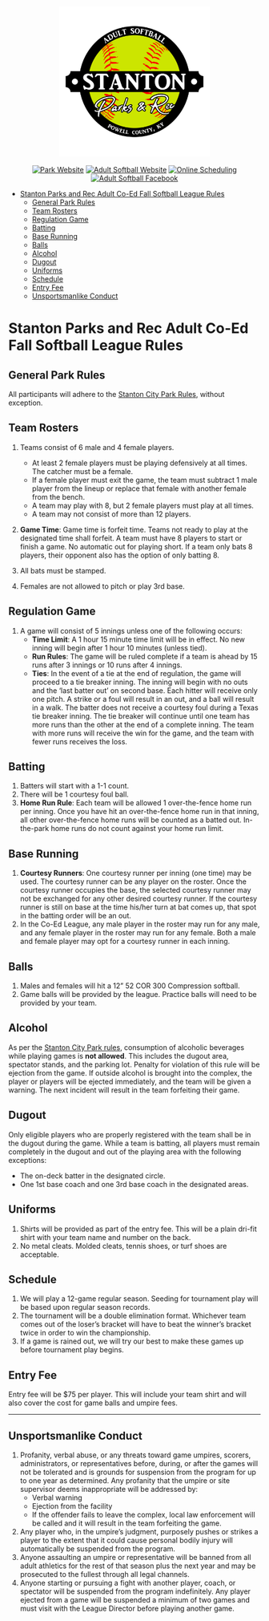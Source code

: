 <p align="center">
  <img src="../../../Assets/Images/Logos/Adult_Softball-1_1-Color-Transparent-Logo.png" alt="Adult Softball Logo" width="300"/>
</p>

<center>

[![Park Website](https://img.shields.io/badge/park_website-77a459?style=for-the-badge&logo=About.me&logoColor=white)](https://www.stantonky.gov/park-softball/)  [![Adult Softball Website](https://img.shields.io/badge/adult_softball_website-CCE500?style=for-the-badge&logo=About.me&logoColor=white)](https://www.stantonky.gov/park-softball/)  [![Online Scheduling](https://img.shields.io/badge/online_scheduling-3e83c7?style=for-the-badge&logo=About.me&logoColor=white)](http://www.quickscores.com/StantonCityPark/)    [![Adult Softball Facebook](https://img.shields.io/badge/Adult_Softball_Facebook_page-1877F2?style=for-the-badge&logo=facebook&logoColor=white)](https://www.patreon.com/ThePerfectStrangers)

</center>

- [Stanton Parks and Rec Adult Co-Ed Fall Softball League Rules](#stanton-parks-and-rec-adult-co-ed-fall-softball-league-rules)
  - [General Park Rules](#general-park-rules)
  - [Team Rosters](#team-rosters)
  - [Regulation Game](#regulation-game)
  - [Batting](#batting)
  - [Base Running](#base-running)
  - [Balls](#balls)
  - [Alcohol](#alcohol)
  - [Dugout](#dugout)
  - [Uniforms](#uniforms)
  - [Schedule](#schedule)
  - [Entry Fee](#entry-fee)
  - [Unsportsmanlike Conduct](#unsportsmanlike-conduct)


# Stanton Parks and Rec Adult Co-Ed Fall Softball League Rules

## General Park Rules

All participants will adhere to the [Stanton City Park Rules](../../../../Documentation/Rules/README.md), without exception.

## Team Rosters

1. Teams consist of 6 male and 4 female players.
   - At least 2 female players must be playing defensively at all times. The catcher must be a female.
   - If a female player must exit the game, the team must subtract 1 male player from the lineup or replace that female with another female from the bench.
   - A team may play with 8, but 2 female players must play at all times.
   - A team may not consist of more than 12 players.

1. **Game Time**: Game time is forfeit time. Teams not ready to play at the designated time shall forfeit. A team must have 8 players to start or finish a game. No automatic out for playing short. If a team only bats 8 players, their opponent also has the option of only batting 8.
2. All bats must be stamped.
3. Females are not allowed to pitch or play 3rd base.

## Regulation Game

1. A game will consist of 5 innings unless one of the following occurs:
   - **Time Limit**: A 1 hour 15 minute time limit will be in effect. No new inning will begin after 1 hour 10 minutes (unless tied).
   - **Run Rules**: The game will be ruled complete if a team is ahead by 15 runs after 3 innings or 10 runs after 4 innings.
   - **Ties**: In the event of a tie at the end of regulation, the game will proceed to a tie breaker inning. The inning will begin with no outs and the ‘last batter out’ on second base. Each hitter will receive only one pitch. A strike or a foul will result in an out, and a ball will result in a walk. The batter does not receive a courtesy foul during a Texas tie breaker inning. The tie breaker will continue until one team has more runs than the other at the end of a complete inning. The team with more runs will receive the win for the game, and the team with fewer runs receives the loss.

## Batting

1. Batters will start with a 1-1 count.
2. There will be 1 courtesy foul ball.
3. **Home Run Rule**: Each team will be allowed 1 over-the-fence home run per inning. Once you have hit an over-the-fence home run in that inning, all other over-the-fence home runs will be counted as a batted out. In-the-park home runs do not count against your home run limit.

## Base Running

1. **Courtesy Runners**: One courtesy runner per inning (one time) may be used. The courtesy runner can be any player on the roster. Once the courtesy runner occupies the base, the selected courtesy runner may not be exchanged for any other desired courtesy runner. If the courtesy runner is still on base at the time his/her turn at bat comes up, that spot in the batting order will be an out.
2. In the Co-Ed League, any male player in the roster may run for any male, and any female player in the roster may run for any female. Both a male and female player may opt for a courtesy runner in each inning.

## Balls

1. Males and females will hit a 12” 52 COR 300 Compression softball.
2. Game balls will be provided by the league. Practice balls will need to be provided by your team.

## Alcohol

As per the [Stanton City Park rules](../../README.md), consumption of alcoholic beverages while playing games is **not allowed**. This includes the dugout area, spectator stands, and the parking lot. Penalty for violation of this rule will be ejection from the game. If outside alcohol is brought into the complex, the player or players will be ejected immediately, and the team will be given a warning. The next incident will result in the team forfeiting their game.

## Dugout

Only eligible players who are properly registered with the team shall be in the dugout during the game. While a team is batting, all players must remain completely in the dugout and out of the playing area with the following exceptions:
- The on-deck batter in the designated circle.
- One 1st base coach and one 3rd base coach in the designated areas.

## Uniforms

1. Shirts will be provided as part of the entry fee. This will be a plain dri-fit shirt with your team name and number on the back.
2. No metal cleats. Molded cleats, tennis shoes, or turf shoes are acceptable.

## Schedule

1. We will play a 12-game regular season. Seeding for tournament play will be based upon regular season records.
2. The tournament will be a double elimination format. Whichever team comes out of the loser’s bracket will have to beat the winner’s bracket twice in order to win the championship.
3. If a game is rained out, we will try our best to make these games up before tournament play begins.

## Entry Fee

Entry fee will be $75 per player. This will include your team shirt and will also cover the cost for game balls and umpire fees.

---

## Unsportsmanlike Conduct

1. Profanity, verbal abuse, or any threats toward game umpires, scorers, administrators, or representatives before, during, or after the games will not be tolerated and is grounds for suspension from the program for up to one year as determined. Any profanity that the umpire or site supervisor deems inappropriate will be addressed by:
   - Verbal warning
   - Ejection from the facility
   - If the offender fails to leave the complex, local law enforcement will be called and it will result in the team forfeiting the game.
2. Any player who, in the umpire’s judgment, purposely pushes or strikes a player to the extent that it could cause personal bodily injury will automatically be suspended from the program.
3. Anyone assaulting an umpire or representative will be banned from all adult athletics for the rest of that season plus the next year and may be prosecuted to the fullest through all legal channels.
4. Anyone starting or pursuing a fight with another player, coach, or spectator will be suspended from the program indefinitely. Any player ejected from a game will be suspended a minimum of two games and must visit with the League Director before playing another game.


